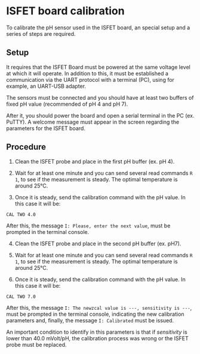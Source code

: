 # ISFET board calibration

To calibrate the pH sensor used in the ISFET board, an special setup and a series of steps are required.

## Setup
It requires that the ISFET Board must be powered at the same voltage level at which it will operate. In addition to this, it must be established a communication via the UART protocol with a terminal (PC), using for example, an UART-USB adapter.

The sensors must be connected and you should have at least two buffers of fixed pH value (recommended of pH 4 and pH 7).

After it, you should power the board and open a serial terminal in the PC (ex. PuTTY). A welcome message must appear in the screen regarding the parameters for the ISFET board.

## Procedure

1. Clean the ISFET probe and place in the first pH buffer (ex. pH 4).

2. Wait for at least one minute and you can send several read commands `R 1`, to see if the measurement is steady. The optimal temperature is around 25°C.
3. Once it is steady, send the calibration command with the pH value. In this case it will be:
```
CAL TWO 4.0
```
After this, the message `I: Please, enter the next value`, must be prompted in the terminal console.

4. Clean the ISFET probe and place in the second pH buffer (ex. pH7).
5. Wait for at least one minute and you can send several read commands `R 1`, to see if the measurement is steady. The optimal temperature is around 25°C.

6. Once it is steady, send the calibration command with the pH value. In this case it will be:
```
CAL TWO 7.0
```
After this, the message `I: The newzcal value is ---, sensitivity is ---`, must be prompted in the terminal console, indicating the new calibration parameters and, finally, the message `I: Calibrated` must be issued.

An important condition to identify in this parameters is that if *sensitivity* is lower than 40.0 mVolt/pH, the calibration process was wrong or the ISFET probe must be replaced.
